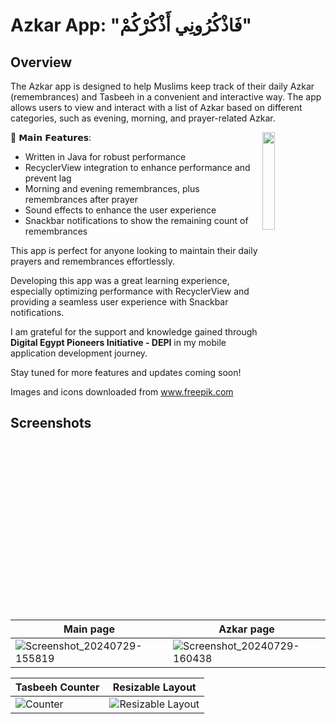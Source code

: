 # Azkar App: "فَاذْكُرُونِي أَذْكُرْكُمْ" 
## Overview
The Azkar app is designed to help Muslims keep track of their daily Azkar (remembrances) and Tasbeeh in a convenient and interactive way.
The app allows users to view and interact with a list of Azkar based on different categories, such as evening, morning, and prayer-related Azkar.

🌟 𝗠𝗮𝗶𝗻 𝗙𝗲𝗮𝘁𝘂𝗿𝗲𝘀:                                              <img align="right" src="https://github.com/user-attachments/assets/c607956b-a56b-4ac4-b652-2c0739511211" width=20% height=20%>
- Written in Java for robust performance
- RecyclerView integration to enhance performance and prevent lag
- Morning and evening remembrances, plus remembrances after prayer
- Sound effects to enhance the user experience
- Snackbar notifications to show the remaining count of remembrances

This app is perfect for anyone looking to maintain their daily prayers and remembrances effortlessly.

Developing this app was a great learning experience, especially optimizing performance with RecyclerView and providing a seamless user experience with Snackbar notifications.

I am grateful for the support and knowledge gained through **Digital Egypt Pioneers Initiative - DEPI** in my mobile application development journey.

Stay tuned for more features and updates coming soon!

Images and icons downloaded from www.freepik.com

## Screenshots
|Main page|Azkar page|
|----------------------------|-----------------------------|
|![Screenshot_20240729-155819](https://github.com/user-attachments/assets/bf057c54-8792-440a-b980-86848a7b63df)|![Screenshot_20240729-160438](https://github.com/user-attachments/assets/67ac26ee-962e-4a78-ad1f-3aaa40bc569a)

|Tasbeeh Counter|Resizable Layout|
|----------------------------|-----------------------------|
|![Counter](https://github.com/user-attachments/assets/3a96cfa9-e5df-4213-aae0-f36119b7e66f)|![Resizable Layout](https://github.com/user-attachments/assets/2860e63c-2101-4421-89af-74b4a183be1a)|

